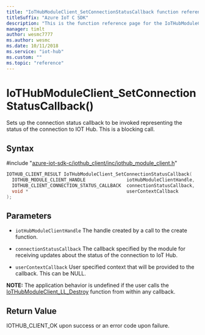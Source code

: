 ```yaml
---                             
title: "IoTHubModuleClient_SetConnectionStatusCallback function reference | Microsoft Docs" 
titleSuffix: "Azure IoT C SDK"            
description: "This is the function reference page for the IoTHubModuleClient_SetConnectionStatusCallback() function in the Azure IoT C SDK. This SDK is used with Azure IoT Hub and Azure IoT Hub Device Provisioning Service"            
manager: timlt                 
author: wesmc7777              
ms.author: wesmc               
ms.date: 10/11/2018                    
ms.service: "iot-hub"             
ms.custom: ""                
ms.topic: "reference"        
---                            
```


# IoTHubModuleClient_SetConnectionStatusCallback()

Sets up the connection status callback to be invoked representing the status of the connection to IOT Hub. This is a blocking call.

## Syntax

\#include "[azure-iot-sdk-c/iothub_client/inc/iothub_module_client.h](../iothub-module-client-h.md)"  
```C
IOTHUB_CLIENT_RESULT IoTHubModuleClient_SetConnectionStatusCallback(
  IOTHUB_MODULE_CLIENT_HANDLE               iotHubModuleClientHandle,
  IOTHUB_CLIENT_CONNECTION_STATUS_CALLBACK  connectionStatusCallback,
  void *                                    userContextCallback
);
```

## Parameters
* `iotHubModuleClientHandle` The handle created by a call to the create function. 

* `connectionStatusCallback` The callback specified by the module for receiving updates about the status of the connection to IoT Hub. 

* `userContextCallback` User specified context that will be provided to the callback. This can be NULL.

**NOTE:** The application behavior is undefined if the user calls the [IoTHubModuleClient_LL_Destroy](../iothub-module-client-ll-h/iothubmoduleclient-ll-destroy.md) function from within any callback.

## Return Value
IOTHUB_CLIENT_OK upon success or an error code upon failure.

